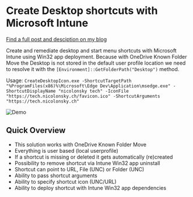 # Create Desktop shortcuts with Microsoft Intune

[Find a full post and desciption on my blog](https://tech.nicolonsky.ch/intune-create-desktop-shortcut/)

Create and remediate desktop and start menu shortcuts with Microsoft Intune using Win32 app deployment. Because with OneDrive Known Folder Move the Desktop is not stored in the default user profile location we need to resolve it with the ```[Environment]::GetFolderPath("Desktop")``` method.

Usage: ```CreateDesktopIcon.exe -ShortcutTargetPath "%ProgramFiles(x86)%\Microsoft\Edge Dev\Application\msedge.exe" -ShortcutDisplayName "nicolonsky tech" -IconFile "https://tech.nicolonsky.ch/favicon.ico" -ShortcutArguments "https://tech.nicolonsky.ch"```

![Demo](https://tech.nicolonsky.ch/content/images/2019/07/Intune-Create-Desktop-Shortcut.gif)

## Quick Overview

* This solution works with OneDrive Known Folder Move
* Everything is user based (local userprofile)
* If a shortcut is missing or deleted it gets automatically (re)created
* Possibility to remove shortcut via Intune Win32 app uninstall
* Shortcut can point to URL, File (UNC) or Folder (UNC)
* Ability to pass shortcut arguments
* Ability to specify shortcut icon (UNC/URL)
* Ability to deploy shortcut with Intune Win32 app dependencies
